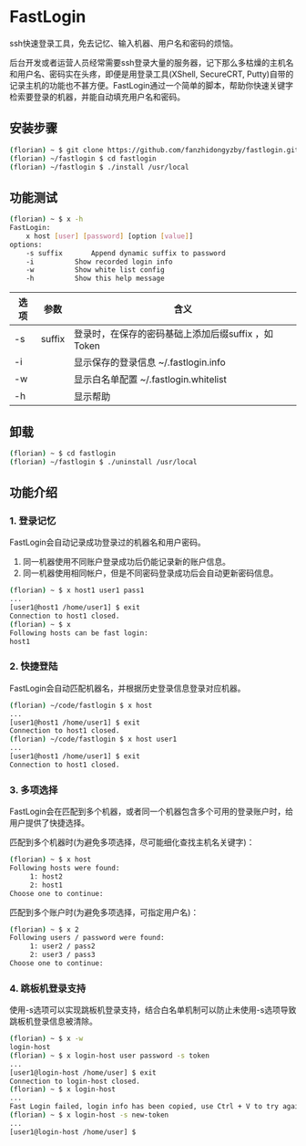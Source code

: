 # FastLogin
ssh快速登录工具，免去记忆、输入机器、用户名和密码的烦恼。

后台开发或者运营人员经常需要ssh登录大量的服务器，记下那么多枯燥的主机名和用户名、密码实在头疼，即便是用登录工具(XShell, SecureCRT, Putty)自带的记录主机的功能也不甚方便。FastLogin通过一个简单的脚本，帮助你快速关键字检索要登录的机器，并能自动填充用户名和密码。

## 安装步骤

```bash
(florian) ~ $ git clone https://github.com/fanzhidongyzby/fastlogin.git
(florian) ~/fastlogin $ cd fastlogin
(florian) ~/fastlogin $ ./install /usr/local
```

## 功能测试

```bash
(florian) ~ $ x -h
FastLogin:
	x host [user] [password] [option [value]]
options:
	-s suffix		Append dynamic suffix to password
	-i			Show recorded login info
	-w			Show white list config
	-h			Show this help message

```
| 选项  |   参数   |               含义                |
| --- | ------ | ------------------------------- |
| -s  | suffix | 登录时，在保存的密码基础上添加后缀suffix ，如Token |
| -i  |        | 显示保存的登录信息 ~/.fastlogin.info     |
| -w  |        | 显示白名单配置 ~/.fastlogin.whitelist  |
| -h  |        | 显示帮助                            |

## 卸载

```bash
(florian) ~ $ cd fastlogin
(florian) ~/fastlogin $ ./uninstall /usr/local
```

## 功能介绍

### 1. 登录记忆

FastLogin会自动记录成功登录过的机器名和用户密码。
1. 同一机器使用不同账户登录成功后仍能记录新的账户信息。
2. 同一机器使用相同帐户，但是不同密码登录成功后会自动更新密码信息。

```bash
(florian) ~ $ x host1 user1 pass1
...
[user1@host1 /home/user1] $ exit
Connection to host1 closed.
(florian) ~ $ x
Following hosts can be fast login:
host1

```

### 2. 快捷登陆

FastLogin会自动匹配机器名，并根据历史登录信息登录对应机器。

```bash
(florian) ~/code/fastlogin $ x host
...
[user1@host1 /home/user1] $ exit
Connection to host1 closed.
(florian) ~/code/fastlogin $ x host user1
...
[user1@host1 /home/user1] $ exit
Connection to host1 closed.
```

### 3. 多项选择

FastLogin会在匹配到多个机器，或者同一个机器包含多个可用的登录账户时，给用户提供了快捷选择。

匹配到多个机器时(为避免多项选择，尽可能细化查找主机名关键字)：

```bash
(florian) ~ $ x host
Following hosts were found:
	 1: host2
	 2: host1
Choose one to continue:

```
匹配到多个账户时(为避免多项选择，可指定用户名)：

```bash
(florian) ~ $ x 2
Following users / password were found:
	 1: user2 / pass2
	 2: user3 / pass3
Choose one to continue:

```

### 4. 跳板机登录支持

使用-s选项可以实现跳板机登录支持，结合白名单机制可以防止未使用-s选项导致跳板机登录信息被清除。

```bash
(florian) ~ $ x -w
login-host
(florian) ~ $ x login-host user password -s token
...
[user1@login-host /home/user] $ exit
Connection to login-host closed.
(florian) ~ $ x login-host
...
Fast Login failed, login info has been copied, use Ctrl + V to try again.
(florian) ~ $ x login-host -s new-token
...
[user1@login-host /home/user] $
```
